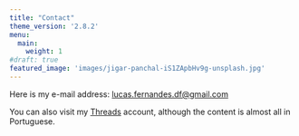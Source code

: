 ```yaml
---
title: "Contact"
theme_version: '2.8.2'
menu:
  main:
    weight: 1
#draft: true
featured_image: 'images/jigar-panchal-iS1ZApbHv9g-unsplash.jpg'
---
```

Here is my e-mail address:
[lucas.fernandes.df@gmail.com](lucas.fernandes.df@gmail.com)

You can also visit my [Threads](https://www.threads.net/@lucas.chem)  account, although the content is almost all in Portuguese.